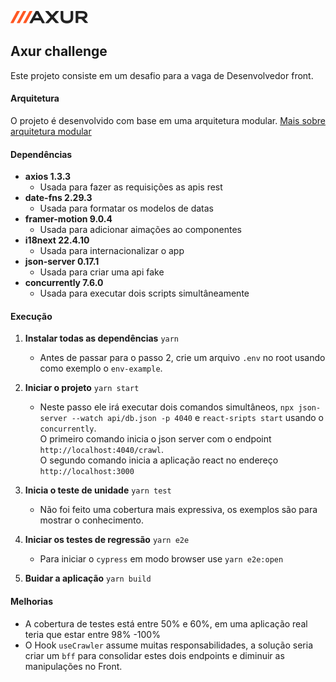 ![Axur](src/assets/logo.png)

## Axur challenge

Este projeto consiste em um desafio para a vaga de Desenvolvedor front.

#### Arquitetura

O projeto é desenvolvido com base em uma arquitetura modular.
[Mais sobre arquitetura modular](https://levelup.gitconnected.com/building-a-scalable-and-modular-architecture-for-react-ts-applications-e1d917250e04)

#### Dependências

- **axios 1.3.3**
  - Usada para fazer as requisições as apis rest <br>
- **date-fns 2.29.3**
  - Usada para formatar os modelos de datas<br>
- **framer-motion 9.0.4**
  - Usada para adicionar aimações ao componentes<br>
- **i18next 22.4.10**
  - Usada para internacionalizar o app<br>
- **json-server 0.17.1**
  - Usada para criar uma api fake<br>
- **concurrently 7.6.0**
  - Usada para executar dois scripts simultâneamente<br>

#### Execução

1. **Instalar todas as dependências** `yarn`
 
    - Antes de passar para o passo 2, crie um arquivo `.env` no root usando como exemplo o `env-example`.
 


2. **Iniciar o projeto** `yarn start`
    - Neste passo ele irá executar dois comandos simultâneos,
      `npx json-server --watch api/db.json -p 4040` e `react-sripts start` usando o
      `concurrently`. <br> O primeiro comando inicia o json server com o endpoint
      `http://localhost:4040/crawl`. <br> O segundo comando inicia a aplicação react
      no endereço `http://localhost:3000`

3. **Inicia o teste de unidade** `yarn test`

    - Não foi feito uma cobertura mais expressiva, os exemplos são para mostrar o
      conhecimento.

4. **Iniciar os testes de regressão** `yarn e2e`

    - Para iniciar o `cypress` em modo browser use `yarn e2e:open`

5. **Buidar a aplicação** `yarn build`
 
#### Melhorias

- A cobertura de testes está entre 50% e 60%, em uma aplicação real teria que
  estar entre 98% -100%
- O Hook `useCrawler` assume muitas responsabilidades, a solução seria criar um `bff` para consolidar estes dois endpoints e diminuir as manipulações no
  Front.
 

